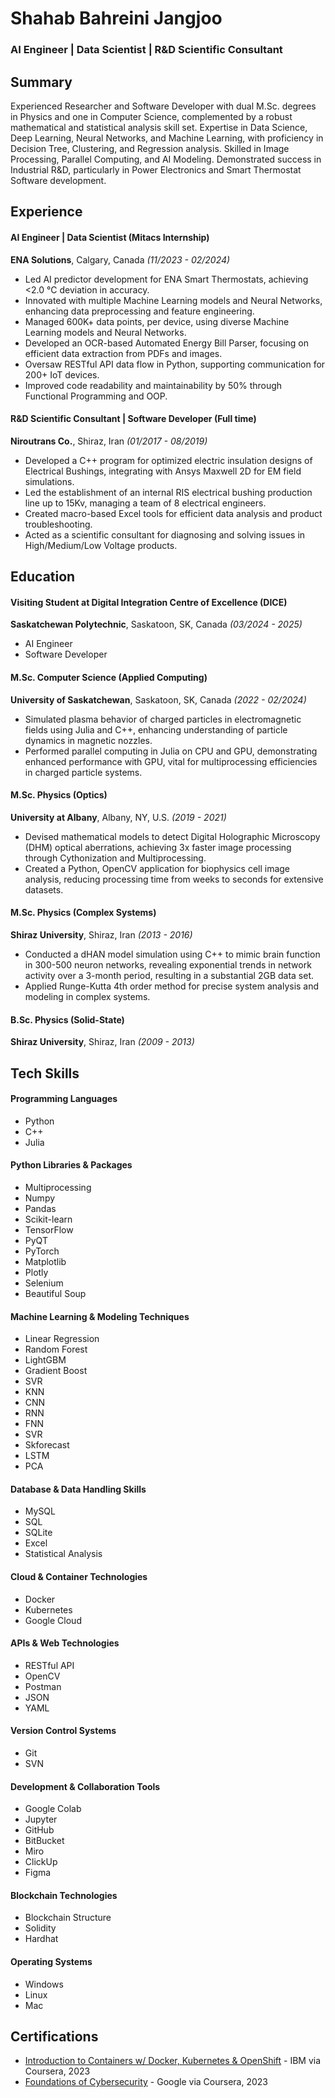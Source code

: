 # Shahab Bahreini Jangjoo
### AI Engineer | Data Scientist | R&D Scientific Consultant

## Summary

Experienced Researcher and Software Developer with dual M.Sc. degrees in Physics and one in Computer Science, complemented by a robust mathematical and statistical analysis skill set. Expertise in Data Science, Deep Learning, Neural Networks, and Machine Learning, with proficiency in Decision Tree, Clustering, and Regression analysis. Skilled in Image Processing, Parallel Computing, and AI Modeling. Demonstrated success in Industrial R&D, particularly in Power Electronics and Smart Thermostat Software development.

## Experience

#### AI Engineer | Data Scientist (Mitacs Internship)
**ENA Solutions**, Calgary, Canada *(11/2023 - 02/2024)*

- Led AI predictor development for ENA Smart Thermostats, achieving <2.0 °C deviation in accuracy.
- Innovated with multiple Machine Learning models and Neural Networks, enhancing data preprocessing and feature engineering.
- Managed 600K+ data points, per device, using diverse Machine Learning models and Neural Networks.
- Developed an OCR-based Automated Energy Bill Parser, focusing on efficient data extraction from PDFs and images.
- Oversaw RESTful API data flow in Python, supporting communication for 200+ IoT devices.
- Improved code readability and maintainability by 50% through Functional Programming and OOP.

#### R&D Scientific Consultant | Software Developer (Full time)
**Niroutrans Co.**, Shiraz, Iran *(01/2017 - 08/2019)*

- Developed a C++ program for optimized electric insulation designs of Electrical Bushings, integrating with Ansys Maxwell 2D for EM field simulations.
- Led the establishment of an internal RIS electrical bushing production line up to 15Kv, managing a team of 8 electrical engineers.
- Created macro-based Excel tools for efficient data analysis and product troubleshooting.
- Acted as a scientific consultant for diagnosing and solving issues in High/Medium/Low Voltage products.

## Education

#### Visiting Student at Digital Integration Centre of Excellence (DICE)
**Saskatchewan Polytechnic**, Saskatoon, SK, Canada *(03/2024 - 2025)*

- AI Engineer
- Software Developer

#### M.Sc. Computer Science (Applied Computing)
**University of Saskatchewan**, Saskatoon, SK, Canada *(2022 - 02/2024)*

- Simulated plasma behavior of charged particles in electromagnetic fields using Julia and C++, enhancing understanding of particle dynamics in magnetic nozzles.
- Performed parallel computing in Julia on CPU and GPU, demonstrating enhanced performance with GPU, vital for multiprocessing efficiencies in charged particle systems.

#### M.Sc. Physics (Optics)
**University at Albany**, Albany, NY, U.S. *(2019 - 2021)*

- Devised mathematical models to detect Digital Holographic Microscopy (DHM) optical aberrations, achieving 3x faster image processing through Cythonization and Multiprocessing.
- Created a Python, OpenCV application for biophysics cell image analysis, reducing processing time from weeks to seconds for extensive datasets.

#### M.Sc. Physics (Complex Systems)
**Shiraz University**, Shiraz, Iran *(2013 - 2016)*

- Conducted a dHAN model simulation using C++ to mimic brain function in 300-500 neuron networks, revealing exponential trends in network activity over a 3-month period, resulting in a substantial 2GB data set.
- Applied Runge-Kutta 4th order method for precise system analysis and modeling in complex systems.

#### B.Sc. Physics (Solid-State)
**Shiraz University**, Shiraz, Iran *(2009 - 2013)*

## Tech Skills

#### Programming Languages
- Python
- C++
- Julia

#### Python Libraries & Packages
- Multiprocessing
- Numpy
- Pandas
- Scikit-learn
- TensorFlow
- PyQT
- PyTorch
- Matplotlib
- Plotly
- Selenium
- Beautiful Soup

#### Machine Learning & Modeling Techniques
- Linear Regression
- Random Forest
- LightGBM
- Gradient Boost
- SVR
- KNN
- CNN
- RNN
- FNN
- SVR
- Skforecast
- LSTM
- PCA

#### Database & Data Handling Skills
- MySQL
- SQL
- SQLite
- Excel
- Statistical Analysis

#### Cloud & Container Technologies
- Docker
- Kubernetes
- Google Cloud

#### APIs & Web Technologies
- RESTful API
- OpenCV
- Postman
- JSON
- YAML

#### Version Control Systems
- Git
- SVN

#### Development & Collaboration Tools
- Google Colab
- Jupyter
- GitHub
- BitBucket
- Miro
- ClickUp
- Figma

#### Blockchain Technologies
- Blockchain Structure
- Solidity
- Hardhat

#### Operating Systems
- Windows
- Linux
- Mac

## Certifications

- [Introduction to Containers w/ Docker, Kubernetes & OpenShift](https://coursera.org/share/5c4934b9dde9f6f469e92c07bd9c69f5) - IBM via Coursera, 2023
- [Foundations of Cybersecurity](https://coursera.org/share/90c6059b85789bfb446f2581d34110a1) - Google via Coursera, 2023
